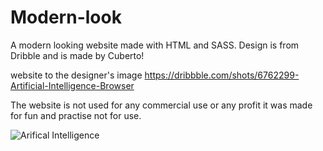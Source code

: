 # Modern-look

A modern looking website made with HTML and SASS. Design is from Dribble and is made by Cuberto! 

website to the designer's image https://dribbble.com/shots/6762299-Artificial-Intelligence-Browser

The website is not used for any commercial use or any profit it was made for fun and practise not for use.

![Arifical Intelligence](https://i.ibb.co/56kbhy5/screencapture-127-0-0-1-3000-2019-10-25-12-21-34.png)
